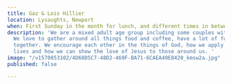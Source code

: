 ```yaml
---
title: Gaz & Lois Hillier
location: Lysaughts, Newport
when: First Sunday in the month for lunch, and different times in between.
description: 'We are a mixed adult age group including some couples with children.
  We love to gather around all things food and coffee, have a lot of fun and laughter
  together. We encourage each other in the things of God, how we apply it to our daily
  lives and how we can show the love of Jesus to those around us. '
image: "/v1570853102/4D68D5C7-48D2-469F-BA71-6CAEA40E8420_kmsw2a.jpg"
published: false

---
```

